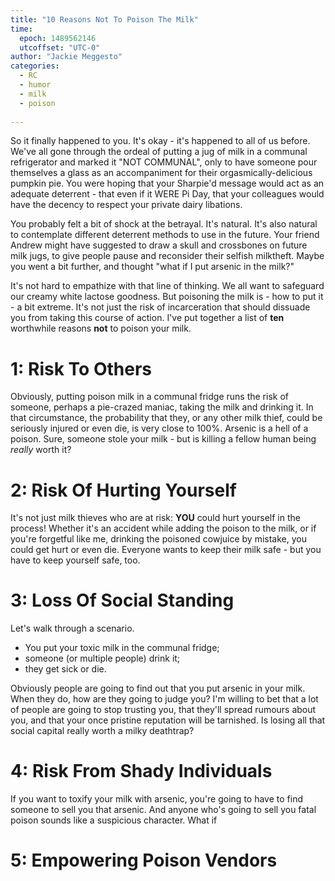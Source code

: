 ```yaml
---
title: "10 Reasons Not To Poison The Milk"
time:
  epoch: 1489562146
  utcoffset: "UTC-0"
author: "Jackie Meggesto"
categories:
  - RC
  - humor
  - milk
  - poison
  
---
```


So it finally happened to you. It's okay - it's happened to all of us before. We've all gone through the ordeal of putting a jug of milk in a communal refrigerator and marked it "NOT COMMUNAL", only to have someone pour themselves a glass as an accompaniment for their orgasmically-delicious pumpkin pie. You were hoping that your Sharpie'd message would act as an adequate deterrent - that even if it WERE Pi Day, that your colleagues would have the decency to respect your private dairy libations. 

You probably felt a bit of shock at the betrayal. It's natural. It's also natural to contemplate different deterrent methods to use in the future. Your friend Andrew might have suggested to draw a skull and crossbones on future milk jugs, to give people pause and reconsider their selfish milktheft. Maybe you went a bit further, and thought "what if I put arsenic in the milk?"

It's not hard to empathize with that line of thinking. We all want to safeguard our creamy white lactose goodness. But poisoning the milk is - how to put it - a bit extreme. It's not just the risk of incarceration that should dissuade you from taking this course of action. I've put together a list of **ten** worthwhile reasons **not** to poison your milk.

# 1: Risk To Others

Obviously, putting poison milk in a communal fridge runs the risk of someone, perhaps a pie-crazed maniac, taking the milk and drinking it. In that circumstance, the probability that they, or any other milk thief, could be seriously injured or even die, is very close to 100%. Arsenic is a hell of a poison. Sure, someone stole your milk - but is killing a fellow human being *really* worth it?

# 2: Risk Of Hurting Yourself

It's not just milk thieves who are at risk: **YOU** could hurt yourself in the process! Whether it's an accident while adding the poison to the milk, or if you're forgetful like me, drinking the poisoned cowjuice by mistake, you could get hurt or even die. Everyone wants to keep their milk safe - but you have to keep yourself safe, too.

# 3: Loss Of Social Standing

Let's walk through a scenario.

- You put your toxic milk in the communal fridge; 
- someone (or multiple people) drink it; 
- they get sick or die. 

Obviously people are going to find out that you put arsenic in your milk. When they do, how are they going to judge you? I'm willing to bet that a lot of people are going to stop trusting you, that they'll spread rumours about you, and that your once pristine reputation will be tarnished. Is losing all that social capital really worth a milky deathtrap?

# 4: Risk From Shady Individuals

If you want to toxify your milk with arsenic, you're going to have to find someone to sell you that arsenic. And anyone who's going to sell you fatal poison sounds like a suspicious character. What if 

# 5: Empowering Poison Vendors
